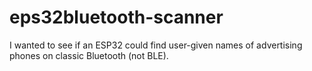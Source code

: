 # eps32bluetooth-scanner

I wanted to see if an ESP32 could find user-given names of advertising
phones on classic Bluetooth (not BLE).
